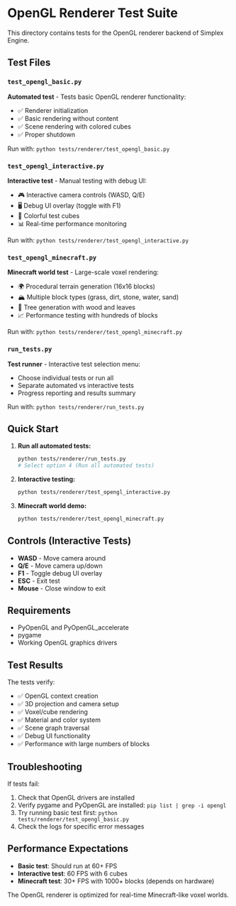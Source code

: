 # OpenGL Renderer Test Suite

This directory contains tests for the OpenGL renderer backend of Simplex Engine.

## Test Files

### `test_opengl_basic.py`
**Automated test** - Tests basic OpenGL renderer functionality:
- ✅ Renderer initialization
- ✅ Basic rendering without content
- ✅ Scene rendering with colored cubes
- ✅ Proper shutdown

Run with: `python tests/renderer/test_opengl_basic.py`

### `test_opengl_interactive.py` 
**Interactive test** - Manual testing with debug UI:
- 🎮 Interactive camera controls (WASD, Q/E)
- 🖥️ Debug UI overlay (toggle with F1)
- 🎨 Colorful test cubes
- 📊 Real-time performance monitoring

Run with: `python tests/renderer/test_opengl_interactive.py`

### `test_opengl_minecraft.py`
**Minecraft world test** - Large-scale voxel rendering:
- 🌍 Procedural terrain generation (16x16 blocks)
- 🏔️ Multiple block types (grass, dirt, stone, water, sand)
- 🌳 Tree generation with wood and leaves
- 📈 Performance testing with hundreds of blocks

Run with: `python tests/renderer/test_opengl_minecraft.py`

### `run_tests.py`
**Test runner** - Interactive test selection menu:
- Choose individual tests or run all
- Separate automated vs interactive tests
- Progress reporting and results summary

Run with: `python tests/renderer/run_tests.py`

## Quick Start

1. **Run all automated tests:**
   ```bash
   python tests/renderer/run_tests.py
   # Select option 4 (Run all automated tests)
   ```

2. **Interactive testing:**
   ```bash
   python tests/renderer/test_opengl_interactive.py
   ```

3. **Minecraft world demo:**
   ```bash
   python tests/renderer/test_opengl_minecraft.py
   ```

## Controls (Interactive Tests)

- **WASD** - Move camera around
- **Q/E** - Move camera up/down  
- **F1** - Toggle debug UI overlay
- **ESC** - Exit test
- **Mouse** - Close window to exit

## Requirements

- PyOpenGL and PyOpenGL_accelerate
- pygame
- Working OpenGL graphics drivers

## Test Results

The tests verify:
- ✅ OpenGL context creation
- ✅ 3D projection and camera setup
- ✅ Voxel/cube rendering
- ✅ Material and color system
- ✅ Scene graph traversal
- ✅ Debug UI functionality
- ✅ Performance with large numbers of blocks

## Troubleshooting

If tests fail:
1. Check that OpenGL drivers are installed
2. Verify pygame and PyOpenGL are installed: `pip list | grep -i opengl`
3. Try running basic test first: `python tests/renderer/test_opengl_basic.py`
4. Check the logs for specific error messages

## Performance Expectations

- **Basic test**: Should run at 60+ FPS
- **Interactive test**: 60 FPS with 6 cubes
- **Minecraft test**: 30+ FPS with 1000+ blocks (depends on hardware)

The OpenGL renderer is optimized for real-time Minecraft-like voxel worlds.

